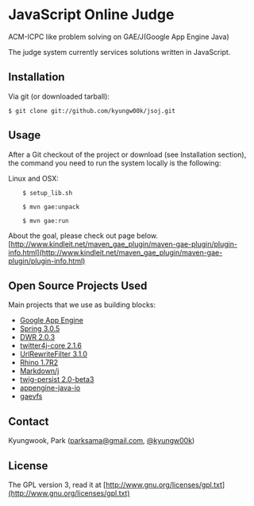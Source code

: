 # JavaScript Online Judge

ACM-ICPC like problem solving on GAE/J(Google App Engine Java)

The judge system currently services solutions written in JavaScript.

## Installation

Via git (or downloaded tarball):

    $ git clone git://github.com/kyungw00k/jsoj.git

## Usage

After a Git checkout of the project or download (see Installation section), the command you need to run the system locally is the following:

Linux and OSX:

	    $ setup_lib.sh

	    $ mvn gae:unpack

	    $ mvn gae:run

About the goal, please check out page below.
[http://www.kindleit.net/maven_gae_plugin/maven-gae-plugin/plugin-info.html](http://www.kindleit.net/maven_gae_plugin/maven-gae-plugin/plugin-info.html)


## Open Source Projects Used
Main projects that we use as building blocks:

   * [Google App Engine](http://code.google.com/appengine/)
   * [Spring 3.0.5](http://static.springsource.org/spring-security/site/changelog.html)
   * [DWR 2.0.3](http://directwebremoting.org/dwr/index.html)
   * [twitter4j-core 2.1.6](http://twitter4j.org/en/index.jsp)
   * [UrlRewriteFilter 3.1.0](http://code.google.com/p/urlrewritefilter/)
   * [Rhino 1.7R2](http://www.mozilla.org/rhino/download.html)
   * [Markdown/j](http://markdownj.org/)
   * [twig-persist 2.0-beta3](http://code.google.com/p/twig-persist/)
   * [appengine-java-io](http://code.google.com/p/appengine-java-io/)
   * [gaevfs](http://code.google.com/p/gaevfs/)

## Contact
Kyungwook, Park ([parksama@gmail.com](mailto:parksama@gmail.com), [@kyungw00k](http://twitter.com/kyungw00k))

## License

The GPL version 3, read it at [http://www.gnu.org/licenses/gpl.txt](http://www.gnu.org/licenses/gpl.txt)